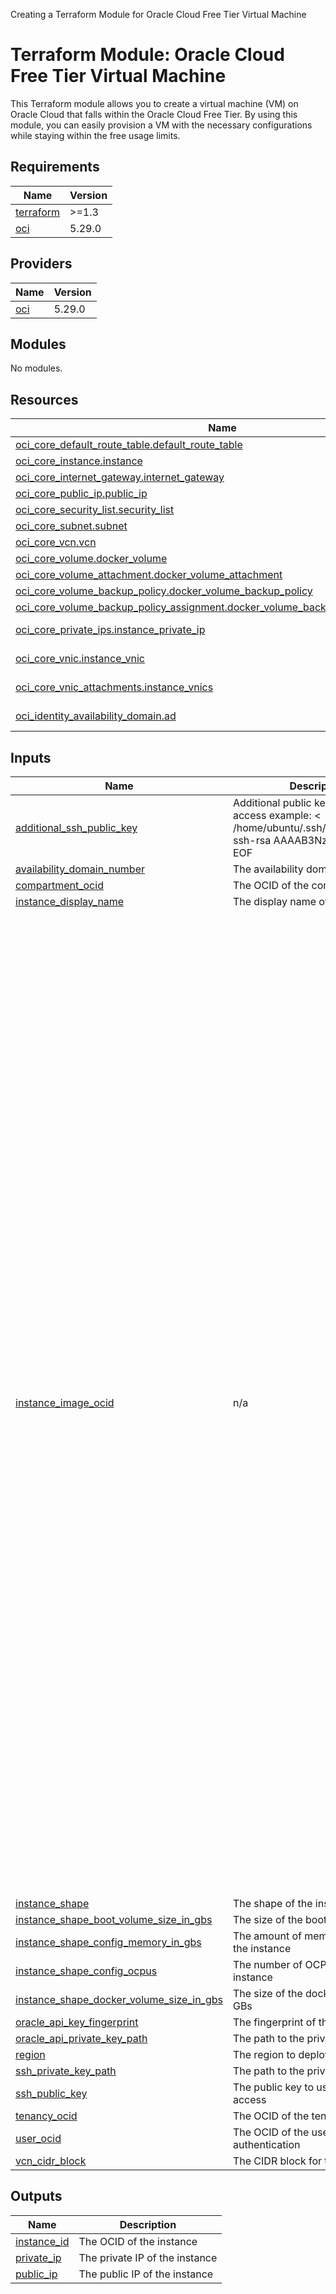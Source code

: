 Creating a Terraform Module for Oracle Cloud Free Tier Virtual Machine

# Terraform Module: Oracle Cloud Free Tier Virtual Machine

This Terraform module allows you to create a virtual machine (VM) on Oracle Cloud that falls within the Oracle Cloud Free Tier. By using this module, you can easily provision a VM with the necessary configurations while staying within the free usage limits.

<!-- BEGIN_TF_DOCS -->
## Requirements

| Name | Version |
|------|---------|
| <a name="requirement_terraform"></a> [terraform](#requirement\_terraform) | >=1.3 |
| <a name="requirement_oci"></a> [oci](#requirement\_oci) | 5.29.0 |

## Providers

| Name | Version |
|------|---------|
| <a name="provider_oci"></a> [oci](#provider\_oci) | 5.29.0 |

## Modules

No modules.

## Resources

| Name | Type |
|------|------|
| [oci_core_default_route_table.default_route_table](https://registry.terraform.io/providers/oracle/oci/5.29.0/docs/resources/core_default_route_table) | resource |
| [oci_core_instance.instance](https://registry.terraform.io/providers/oracle/oci/5.29.0/docs/resources/core_instance) | resource |
| [oci_core_internet_gateway.internet_gateway](https://registry.terraform.io/providers/oracle/oci/5.29.0/docs/resources/core_internet_gateway) | resource |
| [oci_core_public_ip.public_ip](https://registry.terraform.io/providers/oracle/oci/5.29.0/docs/resources/core_public_ip) | resource |
| [oci_core_security_list.security_list](https://registry.terraform.io/providers/oracle/oci/5.29.0/docs/resources/core_security_list) | resource |
| [oci_core_subnet.subnet](https://registry.terraform.io/providers/oracle/oci/5.29.0/docs/resources/core_subnet) | resource |
| [oci_core_vcn.vcn](https://registry.terraform.io/providers/oracle/oci/5.29.0/docs/resources/core_vcn) | resource |
| [oci_core_volume.docker_volume](https://registry.terraform.io/providers/oracle/oci/5.29.0/docs/resources/core_volume) | resource |
| [oci_core_volume_attachment.docker_volume_attachment](https://registry.terraform.io/providers/oracle/oci/5.29.0/docs/resources/core_volume_attachment) | resource |
| [oci_core_volume_backup_policy.docker_volume_backup_policy](https://registry.terraform.io/providers/oracle/oci/5.29.0/docs/resources/core_volume_backup_policy) | resource |
| [oci_core_volume_backup_policy_assignment.docker_volume_backup_policy_assignment](https://registry.terraform.io/providers/oracle/oci/5.29.0/docs/resources/core_volume_backup_policy_assignment) | resource |
| [oci_core_private_ips.instance_private_ip](https://registry.terraform.io/providers/oracle/oci/5.29.0/docs/data-sources/core_private_ips) | data source |
| [oci_core_vnic.instance_vnic](https://registry.terraform.io/providers/oracle/oci/5.29.0/docs/data-sources/core_vnic) | data source |
| [oci_core_vnic_attachments.instance_vnics](https://registry.terraform.io/providers/oracle/oci/5.29.0/docs/data-sources/core_vnic_attachments) | data source |
| [oci_identity_availability_domain.ad](https://registry.terraform.io/providers/oracle/oci/5.29.0/docs/data-sources/identity_availability_domain) | data source |

## Inputs

| Name | Description | Type | Default | Required |
|------|-------------|------|---------|:--------:|
| <a name="input_additional_ssh_public_key"></a> [additional\_ssh\_public\_key](#input\_additional\_ssh\_public\_key) | Additional public key to use for SSH access example: <<EOF > /home/ubuntu/.ssh/authorized\_keys ssh-rsa AAAAB3NzaC1yc2EAA EOF | `string` | `""` | no |
| <a name="input_availability_domain_number"></a> [availability\_domain\_number](#input\_availability\_domain\_number) | The availability domain number | `number` | `1` | no |
| <a name="input_compartment_ocid"></a> [compartment\_ocid](#input\_compartment\_ocid) | The OCID of the compartment | `string` | n/a | yes |
| <a name="input_instance_display_name"></a> [instance\_display\_name](#input\_instance\_display\_name) | The display name of the instance | `string` | `"DockerHost"` | no |
| <a name="input_instance_image_ocid"></a> [instance\_image\_ocid](#input\_instance\_image\_ocid) | n/a | `map(any)` | <pre>{<br>  "af-johannesburg-1": "ocid1.image.oc1.af-johannesburg-1.aaaaaaaayr7olrkwsywgxwznyiypnwcwjh66kjz37b5srp5lsciqzds6fy6q",<br>  "ap-chuncheon-1": "ocid1.image.oc1.ap-chuncheon-1.aaaaaaaagn7tnetjt3r7qxn74kypb6gyfcsh2t3kwbljzmm62hr2qlowttxq",<br>  "ap-hyderabad-1": "ocid1.image.oc1.ap-hyderabad-1.aaaaaaaar5rawf6psuetovqo2shgmg57luphw3ihejcuhkznnoesezckgpca",<br>  "ap-melbourne-1": "ocid1.image.oc1.ap-melbourne-1.aaaaaaaatms7n733avabecvupvyq3skjdtyvzznxbfbqamesny3bbunwwx2q",<br>  "ap-mumbai-1": "ocid1.image.oc1.ap-mumbai-1.aaaaaaaafpthmkvrokvfimled5btpksd5raurhsabommgfygrynw5zfydg3q",<br>  "ap-osaka-1": "ocid1.image.oc1.ap-osaka-1.aaaaaaaa67n74wtxv7hamkpvjc5nrtqb4w2mqisusg46d77zp24cchk244wq",<br>  "ap-seoul-1": "ocid1.image.oc1.ap-seoul-1.aaaaaaaa6skd222zi3ivkke3pz7bxqwikxdp73w5imhjssrr3qv3ya2toera",<br>  "ap-singapore-1": "ocid1.image.oc1.ap-singapore-1.aaaaaaaaocagesx3qky63sisclxb47hbmkutctlqyplwnnsfqltliri2v2ka",<br>  "ap-sydney-1": "ocid1.image.oc1.ap-sydney-1.aaaaaaaacuk7uab3nq22indgjsm6r6nryvbvjng375woaiz2vuwf6r7qfuna",<br>  "ap-tokyo-1": "ocid1.image.oc1.ap-tokyo-1.aaaaaaaav5hvfyet6jx5ys7b4eil7qm4tgdvxcek3zfm45na3rhbfisfwjpq",<br>  "ca-montreal-1": "ocid1.image.oc1.ca-montreal-1.aaaaaaaakjerkgbhiww3pglpipxbh4wmdvvpf22nawoog5uefcpsoobuh7za",<br>  "ca-toronto-1": "ocid1.image.oc1.ca-toronto-1.aaaaaaaaj435kez3bh2xfko63cmyxjo3ig4wkiq564opmv4eptiroypcjcma",<br>  "eu-amsterdam-1": "ocid1.image.oc1.eu-amsterdam-1.aaaaaaaav4k3bt57ntis62ahfa56j5zci2xdg2yhashwh6q5k35ucpw7m2dq",<br>  "eu-frankfurt-1": "ocid1.image.oc1.eu-frankfurt-1.aaaaaaaa5ogkqtzgjbo7bazv5l3re3yxcc6iifu5waavjqzc2s6iqm4lw2ia",<br>  "eu-madrid-1": "ocid1.image.oc1.eu-madrid-1.aaaaaaaacjvjivw2646yxiwetlr3as3xqsgqbbdijmnvdap43r44chbssuka",<br>  "eu-marseille-1": "ocid1.image.oc1.eu-marseille-1.aaaaaaaanhsmnxu76u6tki2g52m7swmhn7wemvh7omtuw5pofefctyobthhq",<br>  "eu-milan-1": "ocid1.image.oc1.eu-milan-1.aaaaaaaad3j7uywpk4jwlvdkpocjuc77mhong637pguaewspkf4ehxnic3aq",<br>  "eu-paris-1": "ocid1.image.oc1.eu-paris-1.aaaaaaaautyng5nv2yqff7it3incvifa7m7wwyymwyt7iabg6tcymrmg6cmq",<br>  "eu-stockholm-1": "ocid1.image.oc1.eu-stockholm-1.aaaaaaaavn7a3eg2pwjs7vnuj4iuuioqklrabygfzn2huqcjrxbnfobuyeya",<br>  "eu-zurich-1": "ocid1.image.oc1.eu-zurich-1.aaaaaaaa7rcmbgbl2sfn4oqsbg3juqgvligm52yyegebajb7eo6i7nybbegq",<br>  "il-jerusalem-1": "ocid1.image.oc1.il-jerusalem-1.aaaaaaaany743ypyvtrra55dw6ckkoydc53wxdjufaxiikpv3woakb3iricq",<br>  "me-abudhabi-1": "ocid1.image.oc1.me-abudhabi-1.aaaaaaaaqzlprpy4yprynuks242oxkko4rgiofkm5zga6hn7rs2ns5o5nxfq",<br>  "me-dubai-1": "ocid1.image.oc1.me-dubai-1.aaaaaaaaz2atnyu3qlgabmi2ioyts3zihemshxgl3hw6th6whg6ho5dizzjq",<br>  "me-jeddah-1": "ocid1.image.oc1.me-jeddah-1.aaaaaaaaot3yo4s6byxfic3xu4excsa6r73twhrsfrohdj3bodgfbndp54na",<br>  "mx-queretaro-1": "ocid1.image.oc1.mx-queretaro-1.aaaaaaaapbwwik6m7pbfo6vt25gwkqaysffnbjeqdxve2f7tboqzyvqfnubq",<br>  "sa-santiago-1": "ocid1.image.oc1.sa-santiago-1.aaaaaaaaxmovw3ir5mutoi2rtfd55qqew5kizuk74dm44xbqpjpoq2k5zwuq",<br>  "sa-saopaulo-1": "ocid1.image.oc1.sa-saopaulo-1.aaaaaaaasgdn7mttxohdxv2aorkllmjpb6da43sbojpnv4el6mmp4f37wanq",<br>  "sa-vinhedo-1": "ocid1.image.oc1.sa-vinhedo-1.aaaaaaaad6jcyexupdegr4zaubevwxgotxih2d3gvzl6vpt5hsc66l3xfkeq",<br>  "uk-cardiff-1": "ocid1.image.oc1.uk-cardiff-1.aaaaaaaaibtfqkzvy7r7kvd7wpmbt5f3cu7bcxcpiiekru2hrfsnnjtie3uq",<br>  "uk-london-1": "ocid1.image.oc1.uk-london-1.aaaaaaaapqvy5cln3muczrzgic2uwcy4u7bgu6hlhmx5pd363gyvesptm63a",<br>  "us-ashburn-1": "ocid1.image.oc1.iad.aaaaaaaauecuylimto4aqvfsszeazaprorqejoh6ttuupsdks723z2diu5fq",<br>  "us-chicago-1": "ocid1.image.oc1.us-chicago-1.aaaaaaaavgwin5uvme4ycwt6igr6a3zoykiuu3nbbgvr674cm7afbsotsh4a",<br>  "us-phoenix-1": "ocid1.image.oc1.phx.aaaaaaaa4iks3c6emzj2gshvwmsnheutndb2gzfvyst6jfvr5basm4cqzqeq",<br>  "us-sanjose-1": "ocid1.image.oc1.us-sanjose-1.aaaaaaaara5hwkhromkbdp6kof77koicopxw34zt5v5lnqejz72xa6ixjl6q"<br>}</pre> | no |
| <a name="input_instance_shape"></a> [instance\_shape](#input\_instance\_shape) | The shape of the instance | `string` | `"VM.Standard.A1.Flex"` | no |
| <a name="input_instance_shape_boot_volume_size_in_gbs"></a> [instance\_shape\_boot\_volume\_size\_in\_gbs](#input\_instance\_shape\_boot\_volume\_size\_in\_gbs) | The size of the boot volume in GBs | `string` | `"50"` | no |
| <a name="input_instance_shape_config_memory_in_gbs"></a> [instance\_shape\_config\_memory\_in\_gbs](#input\_instance\_shape\_config\_memory\_in\_gbs) | The amount of memory in GBs for the instance | `string` | `"24"` | no |
| <a name="input_instance_shape_config_ocpus"></a> [instance\_shape\_config\_ocpus](#input\_instance\_shape\_config\_ocpus) | The number of OCPUs for the instance | `string` | `"4"` | no |
| <a name="input_instance_shape_docker_volume_size_in_gbs"></a> [instance\_shape\_docker\_volume\_size\_in\_gbs](#input\_instance\_shape\_docker\_volume\_size\_in\_gbs) | The size of the docker volume in GBs | `string` | `"150"` | no |
| <a name="input_oracle_api_key_fingerprint"></a> [oracle\_api\_key\_fingerprint](#input\_oracle\_api\_key\_fingerprint) | The fingerprint of the public key | `string` | n/a | yes |
| <a name="input_oracle_api_private_key_path"></a> [oracle\_api\_private\_key\_path](#input\_oracle\_api\_private\_key\_path) | The path to the private key | `string` | n/a | yes |
| <a name="input_region"></a> [region](#input\_region) | The region to deploy to | `string` | `"eu-milan-1"` | no |
| <a name="input_ssh_private_key_path"></a> [ssh\_private\_key\_path](#input\_ssh\_private\_key\_path) | The path to the private key | `string` | n/a | yes |
| <a name="input_ssh_public_key"></a> [ssh\_public\_key](#input\_ssh\_public\_key) | The public key to use for SSH access | `string` | n/a | yes |
| <a name="input_tenancy_ocid"></a> [tenancy\_ocid](#input\_tenancy\_ocid) | The OCID of the tenancy | `string` | n/a | yes |
| <a name="input_user_ocid"></a> [user\_ocid](#input\_user\_ocid) | The OCID of the user to use for authentication | `string` | n/a | yes |
| <a name="input_vcn_cidr_block"></a> [vcn\_cidr\_block](#input\_vcn\_cidr\_block) | The CIDR block for the VCN | `string` | `"10.1.0.0/16"` | no |

## Outputs

| Name | Description |
|------|-------------|
| <a name="output_instance_id"></a> [instance\_id](#output\_instance\_id) | The OCID of the instance |
| <a name="output_private_ip"></a> [private\_ip](#output\_private\_ip) | The private IP of the instance |
| <a name="output_public_ip"></a> [public\_ip](#output\_public\_ip) | The public IP of the instance |
<!-- END_TF_DOCS -->
